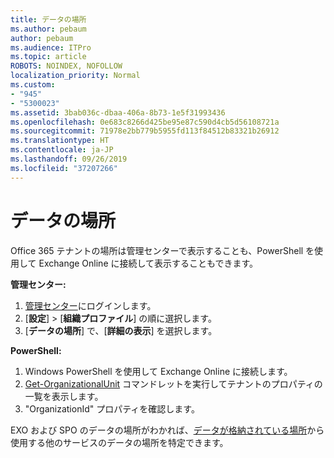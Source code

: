 ```yaml
---
title: データの場所
ms.author: pebaum
author: pebaum
ms.audience: ITPro
ms.topic: article
ROBOTS: NOINDEX, NOFOLLOW
localization_priority: Normal
ms.custom:
- "945"
- "5300023"
ms.assetid: 3bab036c-dbaa-406a-8b73-1e5f31993436
ms.openlocfilehash: 0e683c8266d425be95e87c590d4cb5d56108721a
ms.sourcegitcommit: 71978e2bb779b5955fd113f84512b83321b26912
ms.translationtype: HT
ms.contentlocale: ja-JP
ms.lasthandoff: 09/26/2019
ms.locfileid: "37207266"
---
```

# <a name="data-location"></a>データの場所

Office 365 テナントの場所は管理センターで表示することも、PowerShell を使用して Exchange Online に接続して表示することもできます。


**管理センター:**
1. [管理センター](https://admin.microsoft.com/Adminportal/Home)にログインします。
2. [**設定**]  >  [**組織プロファイル**] の順に選択します。
3. [**データの場所**] で、[**詳細の表示**] を選択します。


**PowerShell:**
1. Windows PowerShell を使用して Exchange Online に接続します。
2. [Get-OrganizationalUnit](https://docs.microsoft.com/ja-JP/powershell/module/exchange/active-directory/get-organizationalunit) コマンドレットを実行してテナントのプロパティの一覧を表示します。 
3. "OrganizationId" プロパティを確認します。

EXO および SPO のデータの場所がわかれば、[データが格納されている場所](https://products.office.com/where-is-your-data-located)から使用する他のサービスのデータの場所を特定できます。
